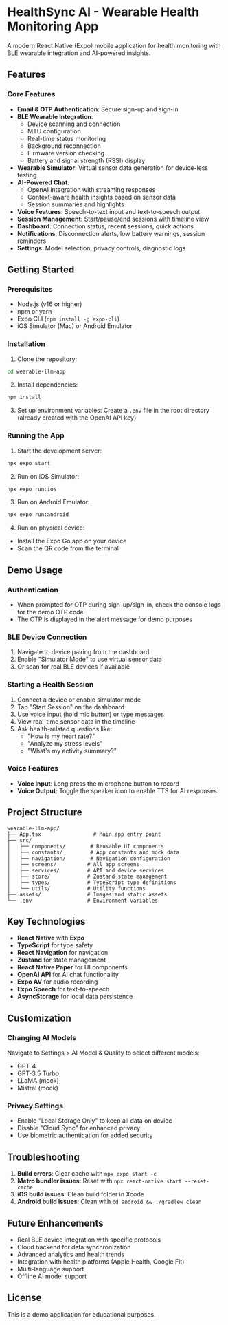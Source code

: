 # HealthSync AI - Wearable Health Monitoring App

A modern React Native (Expo) mobile application for health monitoring with BLE wearable integration and AI-powered insights.

## Features

### Core Features
- **Email & OTP Authentication**: Secure sign-up and sign-in
- **BLE Wearable Integration**: 
  - Device scanning and connection
  - MTU configuration
  - Real-time status monitoring
  - Background reconnection
  - Firmware version checking
  - Battery and signal strength (RSSI) display
- **Wearable Simulator**: Virtual sensor data generation for device-less testing
- **AI-Powered Chat**: 
  - OpenAI integration with streaming responses
  - Context-aware health insights based on sensor data
  - Session summaries and highlights
- **Voice Features**: Speech-to-text input and text-to-speech output
- **Session Management**: Start/pause/end sessions with timeline view
- **Dashboard**: Connection status, recent sessions, quick actions
- **Notifications**: Disconnection alerts, low battery warnings, session reminders
- **Settings**: Model selection, privacy controls, diagnostic logs

## Getting Started

### Prerequisites
- Node.js (v16 or higher)
- npm or yarn
- Expo CLI (`npm install -g expo-cli`)
- iOS Simulator (Mac) or Android Emulator

### Installation

1. Clone the repository:
```bash
cd wearable-llm-app
```

2. Install dependencies:
```bash
npm install
```

3. Set up environment variables:
Create a `.env` file in the root directory (already created with the OpenAI API key)

### Running the App

1. Start the development server:
```bash
npx expo start
```

2. Run on iOS Simulator:
```bash
npx expo run:ios
```

3. Run on Android Emulator:
```bash
npx expo run:android
```

4. Run on physical device:
- Install the Expo Go app on your device
- Scan the QR code from the terminal

## Demo Usage

### Authentication
- When prompted for OTP during sign-up/sign-in, check the console logs for the demo OTP code
- The OTP is displayed in the alert message for demo purposes

### BLE Device Connection
1. Navigate to device pairing from the dashboard
2. Enable "Simulator Mode" to use virtual sensor data
3. Or scan for real BLE devices if available

### Starting a Health Session
1. Connect a device or enable simulator mode
2. Tap "Start Session" on the dashboard
3. Use voice input (hold mic button) or type messages
4. View real-time sensor data in the timeline
5. Ask health-related questions like:
   - "How is my heart rate?"
   - "Analyze my stress levels"
   - "What's my activity summary?"

### Voice Features
- **Voice Input**: Long press the microphone button to record
- **Voice Output**: Toggle the speaker icon to enable TTS for AI responses

## Project Structure

```
wearable-llm-app/
├── App.tsx                 # Main app entry point
├── src/
│   ├── components/        # Reusable UI components
│   ├── constants/         # App constants and mock data
│   ├── navigation/        # Navigation configuration
│   ├── screens/          # All app screens
│   ├── services/         # API and device services
│   ├── store/            # Zustand state management
│   ├── types/            # TypeScript type definitions
│   └── utils/            # Utility functions
├── assets/               # Images and static assets
└── .env                  # Environment variables
```

## Key Technologies

- **React Native** with **Expo**
- **TypeScript** for type safety
- **React Navigation** for navigation
- **Zustand** for state management
- **React Native Paper** for UI components
- **OpenAI API** for AI chat functionality
- **Expo AV** for audio recording
- **Expo Speech** for text-to-speech
- **AsyncStorage** for local data persistence

## Customization

### Changing AI Models
Navigate to Settings > AI Model & Quality to select different models:
- GPT-4
- GPT-3.5 Turbo
- LLaMA (mock)
- Mistral (mock)

### Privacy Settings
- Enable "Local Storage Only" to keep all data on device
- Disable "Cloud Sync" for enhanced privacy
- Use biometric authentication for added security

## Troubleshooting

1. **Build errors**: Clear cache with `npx expo start -c`
2. **Metro bundler issues**: Reset with `npx react-native start --reset-cache`
3. **iOS build issues**: Clean build folder in Xcode
4. **Android build issues**: Clean with `cd android && ./gradlew clean`

## Future Enhancements

- Real BLE device integration with specific protocols
- Cloud backend for data synchronization
- Advanced analytics and health trends
- Integration with health platforms (Apple Health, Google Fit)
- Multi-language support
- Offline AI model support

## License

This is a demo application for educational purposes.